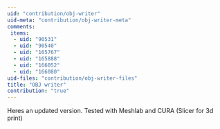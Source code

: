 ```yaml
---
uid: "contribution/obj-writer"
uid-meta: "contribution/obj-writer-meta"
comments: 
 items: 
  - uid: "90531"
  - uid: "90540"
  - uid: "165767"
  - uid: "165888"
  - uid: "166052"
  - uid: "166080"
uid-files: "contribution/obj-writer-files"
title: "OBJ writer"
contribution: "true"
---
```


Heres an updated version. Tested with Meshlab and CURA (Slicer for 3d print)
